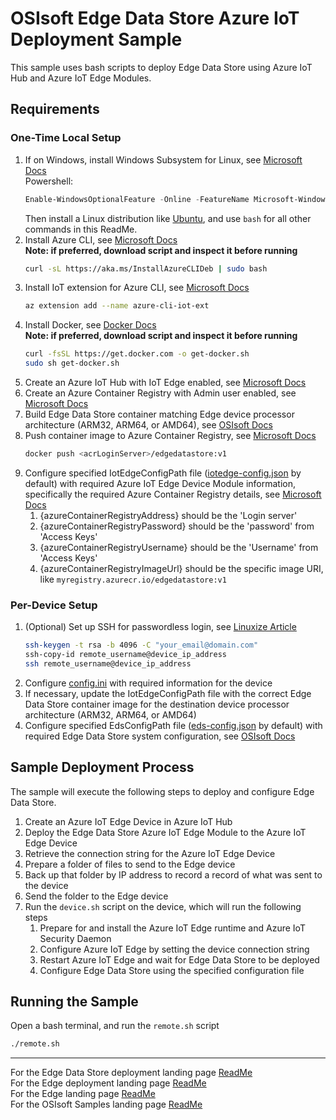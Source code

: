 # OSIsoft Edge Data Store Azure IoT Deployment Sample

This sample uses bash scripts to deploy Edge Data Store using Azure IoT Hub and Azure IoT Edge Modules.

## Requirements

### One-Time Local Setup

1. If on Windows, install Windows Subsystem for Linux, see [Microsoft Docs](https://docs.microsoft.com/en-us/windows/wsl/install-win10)  
   Powershell:
   ```powershell
   Enable-WindowsOptionalFeature -Online -FeatureName Microsoft-Windows-Subsystem-Linux
   ```
   Then install a Linux distribution like [Ubuntu](https://www.microsoft.com/store/apps/9N9TNGVNDL3Q), and use `bash` for all other commands in this ReadMe.
1. Install Azure CLI, see [Microsoft Docs](https://docs.microsoft.com/en-us/cli/azure/install-azure-cli-apt?view=azure-cli-latest#install-with-one-command)  
   **Note: if preferred, download script and inspect it before running**
   ```bash
   curl -sL https://aka.ms/InstallAzureCLIDeb | sudo bash
   ```
1. Install IoT extension for Azure CLI, see [Microsoft Docs](https://github.com/Azure/azure-iot-cli-extension#installation)
   ```bash
   az extension add --name azure-cli-iot-ext
   ```
1. Install Docker, see [Docker Docs](https://docs.docker.com/install/linux/docker-ce/ubuntu/#install-using-the-convenience-script)  
   **Note: if preferred, download script and inspect it before running**
   ```bash
   curl -fsSL https://get.docker.com -o get-docker.sh
   sudo sh get-docker.sh
   ```
1. Create an Azure IoT Hub with IoT Edge enabled, see [Microsoft Docs](https://docs.microsoft.com/en-us/azure/iot-hub/iot-hub-create-through-portal)
1. Create an Azure Container Registry with Admin user enabled, see [Microsoft Docs](https://docs.microsoft.com/en-us/azure/container-registry/container-registry-get-started-portal)
1. Build Edge Data Store container matching Edge device processor architecture (ARM32, ARM64, or AMD64), see [OSIsoft Docs](https://osisoft.github.io/Edge-Data-Store-Docs/V1/Docker/EdgeDocker.html)
1. Push container image to Azure Container Registry, see [Microsoft Docs](https://docs.microsoft.com/en-us/azure/container-registry/container-registry-get-started-portal#push-image-to-registry)
   ```bash
   docker push <acrLoginServer>/edgedatastore:v1
   ```
1. Configure specified IotEdgeConfigPath file ([iotedge-config.json](iotedge-config.json) by default) with required Azure IoT Edge Device Module information, specifically the required Azure Container Registry details, see [Microsoft Docs](https://osisoft.github.io/Edge-Data-Store-Docs/V1/Configuration/EdgeSystemConfiguration.html)
   1. {azureContainerRegistryAddress} should be the 'Login server'
   1. {azureContainerRegistryPassword} should be the 'password' from 'Access Keys'
   1. {azureContainerRegistryUsername} should be the 'Username' from 'Access Keys'
   1. {azureContainerRegistryImageUrl} should be the specific image URI, like `myregistry.azurecr.io/edgedatastore:v1`

### Per-Device Setup

1. (Optional) Set up SSH for passwordless login, see [Linuxize Article](https://linuxize.com/post/how-to-setup-passwordless-ssh-login/)
   ```bash
   ssh-keygen -t rsa -b 4096 -C "your_email@domain.com"
   ssh-copy-id remote_username@device_ip_address
   ssh remote_username@device_ip_address
   ```
1. Configure [config.ini](config.ini) with required information for the device
1. If necessary, update the IotEdgeConfigPath file with the correct Edge Data Store container image for the destination device processor architecture (ARM32, ARM64, or AMD64)
1. Configure specified EdsConfigPath file ([eds-config.json](eds-config.json) by default) with required Edge Data Store system configuration, see [OSIsoft Docs](https://osisoft.github.io/Edge-Data-Store-Docs/V1/Configuration/EdgeSystemConfiguration.html)

## Sample Deployment Process

The sample will execute the following steps to deploy and configure Edge Data Store.

1. Create an Azure IoT Edge Device in Azure IoT Hub
1. Deploy the Edge Data Store Azure IoT Edge Module to the Azure IoT Edge Device
1. Retrieve the connection string for the Azure IoT Edge Device
1. Prepare a folder of files to send to the Edge device
1. Back up that folder by IP address to record a record of what was sent to the device
1. Send the folder to the Edge device
1. Run the `device.sh` script on the device, which will run the following steps
   1. Prepare for and install the Azure IoT Edge runtime and Azure IoT Security Daemon
   1. Configure Azure IoT Edge by setting the device connection string
   1. Restart Azure IoT Edge and wait for Edge Data Store to be deployed
   1. Configure Edge Data Store using the specified configuration file

## Running the Sample

Open a bash terminal, and run the `remote.sh` script

```bash
./remote.sh
```

---

For the Edge Data Store deployment landing page [ReadMe](../)  
For the Edge deployment landing page [ReadMe](../../)  
For the Edge landing page [ReadMe](../../../)  
For the OSIsoft Samples landing page [ReadMe](https://github.com/osisoft/OSI-Samples)
